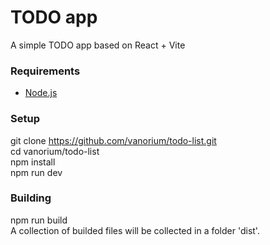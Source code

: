 # TODO app

A simple TODO app based on React + Vite

### Requirements

- [Node.js](https://nodejs.org/)

### Setup

git clone https://github.com/vanorium/todo-list.git  
cd vanorium/todo-list  
npm install  
npm run dev  

### Building
npm run build  
A collection of builded files will be collected in a folder 'dist'.